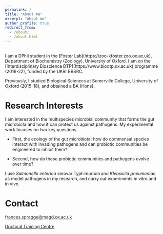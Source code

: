 ```yaml
---
permalink: /
title: "About me"
excerpt: "About me"
author_profile: true
redirect_from: 
  - /about/
  - /about.html
---
```

<br>
I am a DPhil student in the [Foster Lab](https://zoo-kfoster.zoo.ox.ac.uk), Department of Biochemistry (Zoology), University of Oxford. I am on the [Interdisciplinary Bioscience DTP](https://www.biodtp.ox.ac.uk) programme (2018-22), funded by the UKRI BBSRC.

Previously, I studied Biological Sciences at Somerville College, University of Oxford (2015-18), and obtained a BA (Hons).

Research Interests
======

I am interested in the multispecies microbial community that forms the gut microbiota and how it can protect us against pathogens. My experimental work focuses on two key questions.

* First, the ecology of the gut microbiota: how do commensal species interact with invading pathogens and can probiotic communities be engineered to inhibit them? 

* Second, how do these probiotic communities and pathogens evolve over time? 

I use *Salmonella enterica* serovar Typhimurium and *Klebsiella pneumoniae* as model pathogens in my research, and carry out experiments in vitro and in vivo.

Contact
======

frances.spragge@magd.ox.ac.uk

[Doctoral Training Centre](http://www.dtc.ox.ac.uk)
